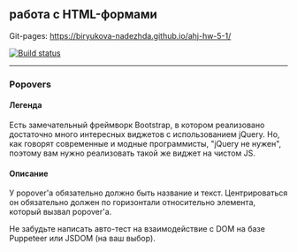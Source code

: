 ## работа с HTML-формами
Git-pages: https://biryukova-nadezhda.github.io/ahj-hw-5-1/

[![Build status](https://ci.appveyor.com/api/projects/status/jpa0j1cblpu1w1fm?svg=true)](https://ci.appveyor.com/project/biryukova-nadezhda/ahj-hw-5-1)

---
### Popovers

#### Легенда

Есть замечательный фреймворк Bootstrap, в котором реализовано достаточно много интересных виджетов с использованием jQuery. Но, как говорят современные и модные программисты, "jQuery не нужен", поэтому вам нужно реализовать такой же виджет на чистом JS.

#### Описание

У popover'а обязательно должно быть название и текст. Центрироваться он обязательно должен по горизонтали относительно элемента, который вызвал popover'а.

Не забудьте написать авто-тест на взаимодействие с DOM на базе Puppeteer или JSDOM (на ваш выбор).
